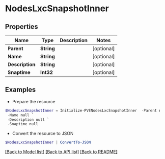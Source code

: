 # NodesLxcSnapshotInner
## Properties

Name | Type | Description | Notes
------------ | ------------- | ------------- | -------------
**Parent** | **String** |  | [optional] 
**Name** | **String** |  | [optional] 
**Description** | **String** |  | [optional] 
**Snaptime** | **Int32** |  | [optional] 

## Examples

- Prepare the resource
```powershell
$NodesLxcSnapshotInner = Initialize-PVENodesLxcSnapshotInner  -Parent null `
 -Name null `
 -Description null `
 -Snaptime null
```

- Convert the resource to JSON
```powershell
$NodesLxcSnapshotInner | ConvertTo-JSON
```

[[Back to Model list]](../README.md#documentation-for-models) [[Back to API list]](../README.md#documentation-for-api-endpoints) [[Back to README]](../README.md)

